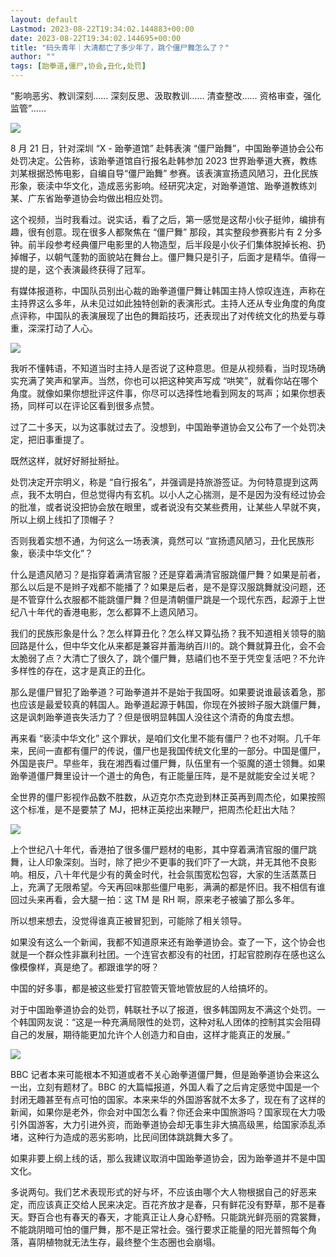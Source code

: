 ```yaml
---
layout: default
Lastmod: 2023-08-22T19:34:02.144883+00:00
date: 2023-08-22T19:34:02.144695+00:00
title: "码头青年｜大清都亡了多少年了，跳个僵尸舞怎么了？"
author: ""
tags: [跆拳道,僵尸,协会,丑化,处罚]
---
```


“影响恶劣、教训深刻…… 深刻反思、汲取教训…… 清查整改…… 资格审查，强化监管”……

![](https://images.weserv.nl/?url=https%3A//chinadigitaltimes.net/chinese/files/2023/08/image-1692701412066.png)

8 月 21 日，针对深圳 “X - 跆拳道馆” 赴韩表演 “僵尸跆舞”，中国跆拳道协会公布处罚决定。公告称，该跆拳道馆自行报名赴韩参加 2023 世界跆拳道大赛，教练刘某根据恐怖电影，自编自导“僵尸跆舞” 参赛。该表演宣扬遗风陋习，丑化民族形象，亵渎中华文化，造成恶劣影响。经研究决定，对跆拳道馆、跆拳道教练刘某、广东省跆拳道协会均做出相应处罚。

这个视频，当时我看过。说实话，看了之后，第一感觉是这帮小伙子挺帅，编排有趣，很有创意。现在很多人都聚焦在 “僵尸舞” 那段，其实整段参赛影片有 2 分多钟。前半段参考经典僵尸电影里的人物造型，后半段是小伙子们集体脱掉长袍、扔掉帽子，以朝气蓬勃的面貌站在舞台上。僵尸舞只是引子，后面才是精华。值得一提的是，这个表演最终获得了冠军。

有媒体报道称，中国队员别出心裁的跆拳道僵尸舞让韩国主持人惊叹连连，声称在主持界这么多年，从未见过如此独特创新的表演形式。主持人还从专业角度的角度点评称，中国队的表演展现了出色的舞蹈技巧，还表现出了对传统文化的热爱与尊重，深深打动了人心。

![](https://images.weserv.nl/?url=https%3A//chinadigitaltimes.net/chinese/files/2023/08/image-1692701431162.png)

我听不懂韩语，不知道当时主持人是否说了这种意思。但是从视频看，当时现场确实充满了笑声和掌声。当然，你也可以把这种笑声写成 “哄笑”，就看你站在哪个角度。就像如果你想批评这件事，你尽可以选择性地看到网友的骂声；如果你想表扬，同样可以在评论区看到很多点赞。

过了二十多天，以为这事就过去了。没想到，中国跆拳道协会又公布了一个处罚决定，把旧事重提了。

既然这样，就好好掰扯掰扯。

处罚决定开宗明义，称是 “自行报名”，并强调是持旅游签证。为何特意提到这两点，我不太明白，但总觉得内有玄机。以小人之心揣测，是不是因为没有经过协会的批准，或者说没把协会放在眼里，或者说没有交某些费用，让某些人早就不爽，所以上纲上线扣了顶帽子？

否则我着实想不通，为何这么一场表演，竟然可以 “宣扬遗风陋习，丑化民族形象，亵渎中华文化”？

什么是遗风陋习？是指穿着满清官服？还是穿着满清官服跳僵尸舞？如果是前者，那么以后是不是辫子戏都不能播了？如果是后者，是不是穿汉服跳舞就没问题，还是不管穿什么衣服都不能跳僵尸舞？但是清朝僵尸跳是一个现代东西，起源于上世纪八十年代的香港电影，怎么都算不上遗风陋习。

我们的民族形象是什么？怎么样算丑化？怎么样又算弘扬？我不知道相关领导的脑回路是什么，但中华文化从来都是兼容并蓄海纳百川的。跳个舞就算丑化，会不会太脆弱了点？大清亡了很久了，跳个僵尸舞，慈禧们也不至于凭空复活吧？不允许多样性的存在，这才是真正的丑化。

那么是僵尸冒犯了跆拳道？可跆拳道并不是始于我国呀。如果要说谁最该着急，那也应该是最爱较真的韩国人。跆拳道起源于韩国，你现在外披辫子服大跳僵尸舞，这是讽刺跆拳道丧失活力了？但是很明显韩国人没往这个清奇的角度去想。

再来看 “亵渎中华文化” 这个罪状，是咱们文化里不能有僵尸？也不对啊。几千年来，民间一直都有僵尸的传说，僵尸也是我国传统文化里的一部分。中国是僵尸，外国是丧尸。早些年，我在湘西看过僵尸舞，队伍里有一个驱魔的道士领舞。如果跆拳道僵尸舞里设计一个道士的角色，有正能量压阵，是不是就能安全过关呢？

全世界的僵尸影视作品数不胜数，从迈克尔杰克逊到林正英再到周杰伦，如果按照这个标准，是不是要禁了 MJ，把林正英挖出来鞭尸，把周杰伦赶出大陆？

![](https://images.weserv.nl/?url=https%3A//chinadigitaltimes.net/chinese/files/2023/08/image-1692701454406.png)

上个世纪八十年代，香港拍了很多僵尸题材的电影，其中穿着满清官服的僵尸跳舞，让人印象深刻。当时，除了把少不更事的我们吓了一大跳，并无其他不良影响。相反，八十年代是少有的黄金时代，社会氛围宽松包容，大家的生活蒸蒸日上，充满了无限希望。今天再回味那些僵尸电影，满满的都是怀旧。我不相信有谁回过头来再看，会大腿一拍：这 TM 是 RH 啊，原来老子被骗了那么多年。

所以想来想去，没觉得谁真正被冒犯到，可能除了相关领导。

如果没有这么一个新闻，我都不知道原来还有跆拳道协会。查了一下，这个协会也就是一个群众性非赢利社团。一个连官衣都没有的社团，打起官腔刷存在感也这么像模像样，真是绝了。都跟谁学的呀？

中国的好多事，都是被这些爱打官腔管天管地管放屁的人给搞坏的。

对于中国跆拳道协会的处罚，韩联社予以了报道，很多韩国网友不满这个处罚。一个韩国网友说：“这是一种充满局限性的处罚，这种对私人团体的控制其实会阻碍自己的发展，期待能更加允许个人创造力和自由，这样才能真正的发展。”

![](https://images.weserv.nl/?url=https%3A//chinadigitaltimes.net/chinese/files/2023/08/image-1692701492913.png)

BBC 记者本来可能根本不知道或者不关心跆拳道僵尸舞，但是跆拳道协会来这么一出，立刻有题材了。BBC 的大篇幅报道，外国人看了之后肯定感觉中国是一个封闭无趣甚至有点可怕的国家。本来来华的外国游客就不太多了，现在有了这样的新闻，如果你是老外，你会对中国怎么看？你还会来中国旅游吗？国家现在大力吸引外国游客，大力引进外资，而跆拳道协会却无事生非大搞高级黑，给国家添乱添堵，这种行为造成的恶劣影响，比民间团体跳跳舞大多了。

如果非要上纲上线的话，那么我建议取消中国跆拳道协会，因为跆拳道并不是中国文化。

多说两句。我们艺术表现形式的好与坏，不应该由哪个大人物根据自己的好恶来定，而应该真正交给人民来决定。百花齐放才是春，只有鲜花没有野草，那不是春天。野百合也有春天的春天，才能真正让人身心舒畅。只能跳光鲜亮丽的霓裳舞，不能跳阴暗可怕的僵尸舞，那不是正常社会。强行要求正能量的阳光普照每个角落，喜阴植物就无法生存，最终整个生态圈也会崩塌。

